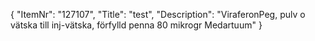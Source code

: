 {
  "ItemNr": "127107",
  "Title": "test",
  "Description": "ViraferonPeg, pulv o vätska till inj-vätska, förfylld penna 80 mikrogr Medartuum"
}
